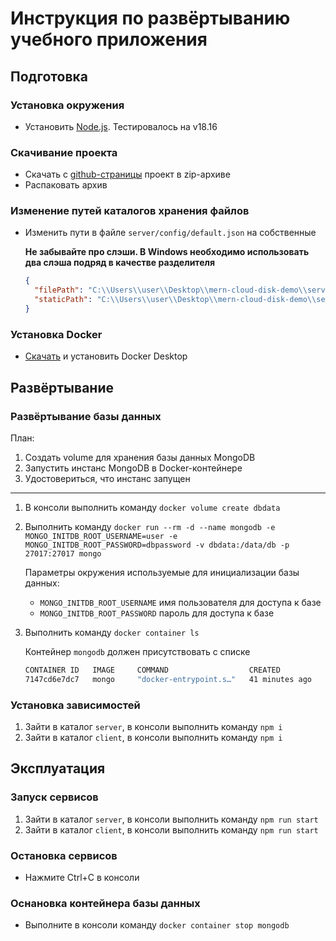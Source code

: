 # Инструкция по развёртыванию учебного приложения

## Подготовка

### Установка окружения

* Установить [Node.js](https://nodejs.org/en/download). Тестировалось на v18.16

### Скачивание проекта

* Скачать с [github-страницы](https://github.com/br4instormer/MERN-cloud-disk-demo) проект в zip-архиве
* Распаковать архив

### Изменение путей каталогов хранения файлов

* Изменить пути в файле `server/config/default.json` на собственные

  **Не забывайте про слэши. В Windows необходимо использовать два слэша подряд в качестве разделителя**

  ```json
  {
    "filePath": "C:\\Users\\user\\Desktop\\mern-cloud-disk-demo\\server\\files",
    "staticPath": "C:\\Users\\user\\Desktop\\mern-cloud-disk-demo\\server\\static"
  }
  ```

### Установка Docker

* [Скачать](https://www.docker.com/products/docker-desktop/) и установить Docker Desktop

## Развёртывание

### Развёртывание базы данных

План:

1. Создать volume для хранения базы данных MongoDB
2. Запустить инстанс MongoDB в Docker-контейнере
3. Удостовериться, что инстанс запущен

---

1. В консоли выполнить команду `docker volume create dbdata`
2. Выполнить команду `docker run --rm -d --name mongodb -e MONGO_INITDB_ROOT_USERNAME=user -e MONGO_INITDB_ROOT_PASSWORD=dbpassword -v dbdata:/data/db -p 27017:27017 mongo`

    Параметры окружения используемые для инициализации базы данных:

    * `MONGO_INITDB_ROOT_USERNAME` имя пользователя для доступа к базе
    * `MONGO_INITDB_ROOT_PASSWORD` пароль для доступа к базе

3. Выполнить команду `docker container ls`

    Контейнер `mongodb` должен присутствовать с списке

    ```bash
    CONTAINER ID   IMAGE     COMMAND                  CREATED          STATUS          PORTS                                           NAMES
    7147cd6e7dc7   mongo     "docker-entrypoint.s…"   41 minutes ago   Up 41 minutes   0.0.0.0:27017->27017/tcp, :::27017->27017/tcp   mongodb
    ```

### Установка зависимостей

1. Зайти в каталог `server`, в консоли выполнить команду `npm i`
2. Зайти в каталог `client`, в консоли выполнить команду `npm i`

## Эксплуатация

### Запуск сервисов

1. Зайти в каталог `server`, в консоли выполнить команду `npm run start`
2. Зайти в каталог `client`, в консоли выполнить команду `npm run start`

### Остановка сервисов

* Нажмите Ctrl+C в консоли

### Оснановка контейнера базы данных

* Выполните в консоли команду `docker container stop mongodb`
